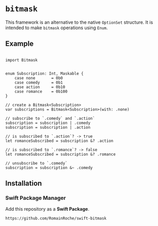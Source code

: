 # ``bitmask``

This framework is an alternative to the native ``OptionSet`` structure. It is intended to make `bitmask` operations using `Enum`. 

## Example

```

import Bitmask


enum Subscription: Int, Maskable {
    case none       = 0b0
    case comedy     = 0b1
    case action     = 0b10
    case romance    = 0b100
}

// create a Bitmask<Subscription>
var subscriptions = Bitmask<Subscription>(with: .none)

// subscribe to `.comedy` and `.action`
subscription = subscription | .comedy
subscription = subscription | .action

// is subscribed to `.action`? -> true
let romanceSubscribed = subscription &? .action

// is subscribed to `.romance`? -> false
let romanceSubscribed = subscription &? .romance

// unsubscribe to `.comedy`
subscription = subscription &~ .comedy

```

## Installation

### Swift Package Manager

Add this repository as a **Swift Package**.

``https://github.com/RomainRoche/swift-bitmask``

